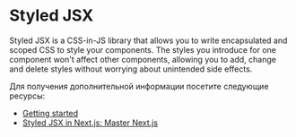 # Styled JSX

Styled JSX is a CSS-in-JS library that allows you to write encapsulated and scoped CSS to style your components. The styles you introduce for one component won't affect other components, allowing you to add, change and delete styles without worrying about unintended side effects.

Для получения дополнительной информации посетите следующие ресурсы:

- [Getting started](https://github.com/vercel/styled-jsx)
- [Styled JSX in Next.js: Master Next.js](https://www.youtube.com/watch?v=SM5uVbfgfdo)
